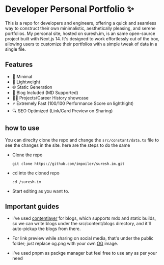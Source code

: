 # Developer Personal Portfolio :sparkles:

This is a repo for developers and engineers, offering a quick and seamless way to construct their own minimalistic, aesthetically pleasing, and serene portfolios. My personal site, hosted on suresh.im, is an same open-source project built with Next.js 14. It's designed to work effortlessly out of the box, allowing users to customize their portfolios with a simple tweak of data in a single file.

## Features
- :dizzy: Minimal
- :rocket: Lightweight
- :globe_with_meridians: Static Generation
- :memo: Blog Included (MD Supported)
- :technologist: Projects/Career History showcase
- :zap: Extremely Fast (100/100 Performance Score on lighthight)
- :mag: SEO Optimized (Link/Card Preview on Sharing)


## how to use

You can direclty clone the repo and change the `src/constant/data.ts` file to see the changes in the site.
here are the steps to do the same 

- Clone the repo

  ```
  git clone https://github.com/impoiler/suresh.im.git
  ```
  
 - cd into the cloned repo 
   ```
   cd /suresh.im
   ```
  
 - Start editing as you want to.

## Important guides

  
 - I've used [contentlayer](https://contentlayer.dev/) for blogs, which supports mdx and static builds, so we can write blogs under the src/content/blogs directory, and it'll auto-pickup the blogs from there.
  
 - For link preview while sharing on social media, that's under the public folder; just replace og.png with your own [OG](https://www.freecodecamp.org/news/what-is-open-graph-and-how-can-i-use-it-for-my-website) image.  
 
 - I've used pnpm as packge manager but feel free to use any as per your need
